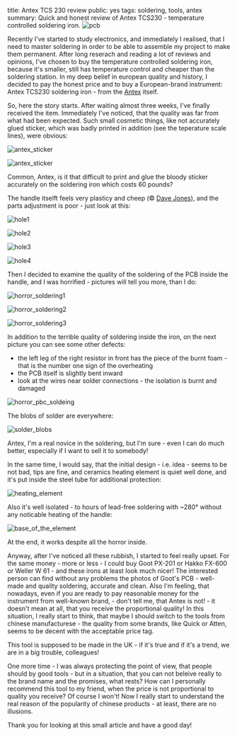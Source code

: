 title: Antex TCS 230 review
public: yes
tags: soldering, tools, antex
summary: Quick and honest review of Antex TCS230 - temperature controlled soldering iron. ![pcb](http://blog.grozak.com/galleries/antex_tcs230/IMG_1277.JPG)

Recently I've started to study electronics, and immediately I realised, that I
need to master soldering in order to be able to assemble my project to make them
permanent. After long reserach and reading a lot of reviews and opinions, I've
chosen to buy the temperature controlled soldering iron, because it's smaller,
still has temperature control and cheaper than the soldering station. In my deep
belief in european quality and history, I decided to pay the honest price and 
to buy a European-brand instrument: Antex TCS230 soldering iron - from the [Antex](http://antex.co.uk)
itself.

So, here the story starts. After waiting almost three weeks, I've finally
received the item. Immediately I've noticed, that the quality was far from what
had been expected. Such small cosmetic things, like not accurately glued sticker,
which was badly printed in addition (see the teperature scale lines), were obvious:

![antex_sticker](http://blog.grozak.com/galleries/antex_tcs230/01_IMG_1269.JPG)

![antex_sticker](http://blog.grozak.com/galleries/antex_tcs230/02_IMG_1294.JPG)

Common, Antex, is it that difficult to print and glue the bloody sticker
accurately on the soldering iron which costs 60 pounds?

The handle itselft feels very plasticy and cheep (&copy; [Dave
Jones](http://eevblog.com)), and the parts adjustment is poor - just look at this:

![hole1](http://blog.grozak.com/galleries/antex_tcs230/05_IMG_1310.JPG)

![hole2](http://blog.grozak.com/galleries/antex_tcs230/05_IMG_1310.JPG)

![hole3](http://blog.grozak.com/galleries/antex_tcs230/07_IMG_1315.JPG)

![hole4](http://blog.grozak.com/galleries/antex_tcs230/08_IMG_1317.JPG)

Then I decided to examine the quality of the soldering of the PCB inside the
handle, and I was horrified - pictures will tell you more, than I do:

![horror_soldering1](http://blog.grozak.com/galleries/antex_tcs230/09_IMG_1270.JPG)

![horror_soldering2](http://blog.grozak.com/galleries/antex_tcs230/IMG_1272.JPG)

![horror_soldering3](http://blog.grozak.com/galleries/antex_tcs230/IMG_1274.JPG)


In addition to the terrible quality of soldering inside the iron, on the next
picture you can see some other defects:

- the left leg of the right resistor in front has the piece of the burnt foam -
  that is the number one sign of the overheating
- the PCB itself is slightly bent inward
- look at the wires near solder connections - the isolation is burnt and
  damaged

![horror_pbc_soldeing](http://blog.grozak.com/galleries/antex_tcs230/IMG_1277.JPG)

The blobs of solder are everywhere:

![solder_blobs](http://blog.grozak.com/galleries/antex_tcs230/IMG_1338.JPG)

Antex, I'm a real novice in the soldering, but I'm sure - even I can do
much better, especially if I want to sell it to somebody!

In the same time, I would say, that the initial design - i.e. idea - seems to be
not bad, tips are fine, and ceramics heating element is quiet well done, and it's
put inside the steel tube for additional protection:

![heating_element](http://blog.grozak.com/galleries/antex_tcs230/03_IMG_1299.JPG)

Also it's well isolated - to hours of lead-free soldering with ~280&deg;
without any noticable heating of the handle:

![base_of_the_element](http://blog.grozak.com/galleries/antex_tcs230/04_IMG_1302.JPG)

At the end, it works despite all the horror inside.

Anyway, after I've noticed all these rubbish, I started to feel really
upset. For the same money - more or less - I could buy Goot PX-201 or Hakko FX-600
or Weller W 61 - and these irons at least look much nicer! The
interested person can find without any problems the photos of Goot's PCB -
well-made and quality soldering, accurate and clean. Also I'm
feeling, that nowadays, even if you are ready to pay reasonable money for the
instrument from well-known brand, - don't tell me, that Antex is not! - it
doesn't mean at all, that you receive the proportional quality! In this
situation, I really start to think, that maybe I should switch to the tools from
chinese manufacturese - the quality from some brands, like Quick or Atten, seems
to be decent with the acceptable price tag.

This tool is supposed to be made in the UK - if it's true and if it's a trend,
we are in a big trouble, colleagues!

One more time - I was always protecting the point of view, that people
should by good tools - but in a situation, that you can not beleive really to
the brand name and the promises, what rests? How can I personally recommend this tool to my
friend, when the price is not proportional to quality you receive? Of course I
won't! Now I really start to understand the real reason of the popularity of
chinese products - at least, there are no illusions.

Thank you for looking at this small article and have a good day! 

